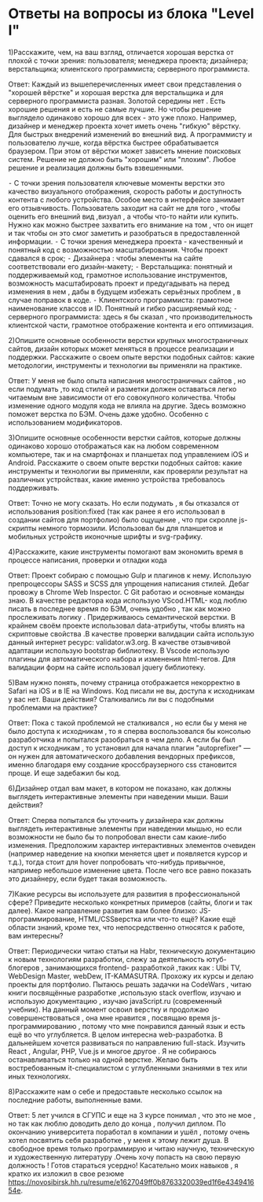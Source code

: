 # Ответы на вопросы из блока "Level I"
1)Расскажите, чем, на ваш взгляд, отличается хорошая верстка от плохой с точки зрения:
 пользователя;
 менеджера проекта;
 дизайнера;
 верстальщика;
 клиентского программиста;
 серверного программиста.

Ответ:
Каждый из вышеперечисленных имеет свои представления о "хорошей вёрстке" и хорошая верстка для верстальщика и для серверного программиста разная. Золотой середины нет . Есть хорошие решения и есть не самые лучшие. Но чтобы решение выглядело одинаково хорошо для всех - это уже плохо. Например, дизайнер и менеджер проекта хочет иметь очень "гибкую" вёрстку. Для быстрых внедрений изменений во внешний вид. А программисту и пользователю лучше, когда вёрстка быстрее обрабатывается браузером. При этом от вёрстки может зависеть мнение поисковых систем. Решение не должно быть "хорошим" или "плохим". Любое решение и реализация должны быть взвешенными. 

 ⁃ С точки зрения пользователя ключевые моменты верстки это качество визуального отображения, скорость работы и доступность контента с любого устройства. Особое место в интерфейсе занимает его отзывчивость. Пользователь заходит на сайт не для того , чтобы оценить его внешний вид ,визуал , а чтобы что-то найти или купить. Нужно как можно быстрее захватить его внимание на том , что он ищет и так чтобы он это смог заметить и разобраться в предоставленной информации.
 ⁃ С точки зрения менеджера проекта - качественный и понятный код с возможностью масштабирования. Чтобы проект сдавался в срок;
 ⁃ Дизайнера : чтобы элементы на сайте соответствовали  его дизайн-макету;
 ⁃ Верстальщика: понятный и поддерживаемый код, грамотное использование инструментов, возможность масштабировать проект и предугадывать на перед изменения в нем , дабы в будущем избежать серьёзных проблем , в случае поправок в коде.
 ⁃ Клиентского программиста: грамотное наименование классов и ID. Понятный и гибко расширяемый код;
 ⁃ серверного программиста: здесь я бы сказал , что производительность клиентской части, грамотное отображение контента и его оптимизация.

2)Опишите основные особенности верстки крупных многостраничных сайтов, дизайн
которых может меняться в процессе реализации и поддержки.
Расскажите о своем опыте верстки подобных сайтов: какие методологии, инструменты
и технологии вы применяли на практике.

Ответ:
У меня не было опыта написания многостраничных сайтов , но если подумать ,то код стилей и разметки должен оставаться легко читаемым вне зависимости от его совокупного количества. Чтобы изменение одного модуля кода не влияла на другие. Здесь возможно поможет верстка по БЭМ. Очень даже удобно. Особенно с использованием модификаторов.

3)Опишите основные особенности верстки сайтов, которые должны одинаково хорошо
отображаться как на любом современном компьютере, так и на смартфонах и
планшетах под управлением iOS и Android. Расскажите о своем опыте верстки
подобных сайтов: какие инструменты и технологии вы применяли, как проверяли
результат на различных устройствах, какие именно устройства требовалось
поддерживать. 

Ответ:
Точно не могу сказать. Но если подумать , я бы отказался от использования position:fixed (так как ранее я его использовал в создании сайтов для портфолио) было ощущение , что при скролле js-скрипты немного  тормозили. Использовал бы для планшетов и мобильных устройств иконочные  шрифты и svg-графику.

4)Расскажите, какие инструменты помогают вам экономить время в процессе
написания, проверки и отладки кода

Ответ:
Проект собираю с помощью Gulp и плагинов к нему. Использую препроцессоры SASS и SCSS для упрощения  написания стилей. Дебаг провожу в Chrome Web Inspector. С Git работаю и основные команды знаю. В качестве редактора кода использую VScod.HTML- код люблю писать в последнее время по БЭМ, очень удобно , так как можно прослеживать логику . Придерживаюсь семантической верстки. В крайнем своём проекте использовал data-атрибуты, чтобы влиять на скриптовые свойства .В качестве проверки валидации сайта использую  данный интернет ресурс: validator.w3.org. В качестве отзывчивой адаптации использую bootstrap библиотеку. В Vscode использую плагины для автоматического набора и изменения html-тегов. Для валидации форм на сайте использовал jquery библиотеку. 

5)Вам нужно понять, почему страница отображается некорректно в Safari на iOS и в IE на
Windows. Код писали не вы, доступа к исходникам у вас нет. Ваши действия?
Сталкивались ли вы с подобными проблемами на практике? 

Ответ:
Пока с такой проблемой не сталкивался , но если бы у меня не было доступа к исходникам , то я сперва воспользовался бы консолью разработчика и попытался разобраться в чем дело. А если бы был доступ к исходникам , то установил для начала плагин "autoprefixer" — он нужен для автоматического добавления вендорных префиксов, именно благодаря ему создание кроссбраузерного css становится проще. И еще задебажил бы код.

6)Дизайнер отдал вам макет, в котором не показано, как должны выглядеть
интерактивные элементы при наведении мыши. Ваши действия?

Ответ:
Сперва попытался бы уточнить у дизайнера как должны выглядеть интерактивные элементы при наведении мышью, но если возможности не было бы то попробовал внести сам какие-либо изменения. Предположим характер интерактивных элементов очевиден (например наведение на кнопки меняется цвет и появляется курсор и т.д.), тогда стоит для hover попробовать что-нибудь привычное, например небольшое изменение цвета. После чего все равно показать это дизайнеру, если будет такая возможность.

7)Какие ресурсы вы используете для развития в профессиональной сфере? Приведите
несколько конкретных примеров (сайты, блоги и так далее).
Какое направление развития вам более близко: JS-программирование, HTML/CSSверстка или что-то ещё?
Какие ещё области знаний, кроме тех, что непосредственно относятся к работе, вам
интересны? 

Ответ:
Периодически читаю статьи на Habr, техническую документацию к новым технологиям разработки, слежу за деятельность ютуб-блогеров , занимающихся frontend- разработкой ,таких как : Ulbi TV, WebDesign Master, webDew, IT-KAMASUTRA. Прохожу их курсы и делаю проекты для портфолио. Пытаюсь решать задачки на CodeWars , читаю книги посвящённые разработке ,использую stack overflow, изучаю и использую документацию , изучаю javaScript.ru (современный учебник). На данный момент освоил  верстку и продолжаю совершенствоваться , она мне нравится ,  посвящаю время  js-программированию , потому что мне понравился данный язык и есть ещё во что углубляется. В целом интересна web-разработка. В дальнейшем хочется развиваться по направлению full-stack. Изучить React , Angular, PHP, Vue.js и многое другое . Я не собираюсь останавливаться только на одной верстке. Желаю быть востребованным it-специалистом с углубленными знаниями в тех или иных технологиях.

8)Расскажите нам о себе и предоставьте несколько ссылок на последние работы,
выполненные вами. 

Ответ:
5 лет учился в СГУПС и еще на 3 курсе понимал , что это не мое , но так как люблю доводить дело до конца , получил диплом. По окончанию университета поработал в компании и ушёл , потому очень хотел посвятить себя разработке , у меня к этому лежит душа. В свободное время только программирую и читаю научную, техническую и художественную литературу .Очень хочу попасть на свою первую должность ! Готов стараться усердно! Касательно моих навыков , я кратко их изложил в свое резюме https://novosibirsk.hh.ru/resume/e1627049ff0b8763320039ed1f6e434941654e.
